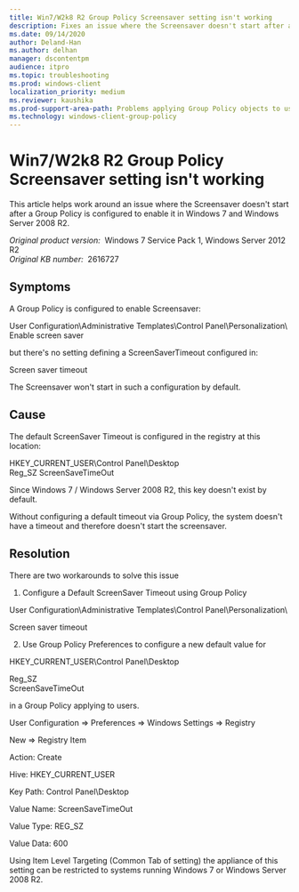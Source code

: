```yaml
---
title: Win7/W2k8 R2 Group Policy Screensaver setting isn't working
description: Fixes an issue where the Screensaver doesn't start after a Group Policy is configured to enable it in Windows 7 and Windows Server 2008 R2.
ms.date: 09/14/2020
author: Deland-Han
ms.author: delhan
manager: dscontentpm
audience: itpro
ms.topic: troubleshooting
ms.prod: windows-client
localization_priority: medium
ms.reviewer: kaushika
ms.prod-support-area-path: Problems applying Group Policy objects to users or computers
ms.technology: windows-client-group-policy
---
```

# Win7/W2k8 R2 Group Policy Screensaver setting isn't working

This article helps work around an issue where the Screensaver doesn't start after a Group Policy is configured to enable it in Windows 7 and Windows Server 2008 R2.

_Original product version:_ &nbsp;Windows 7 Service Pack 1, Windows Server 2012 R2  
_Original KB number:_ &nbsp;2616727

## Symptoms

A Group Policy is configured to enable Screensaver:

User Configuration\Administrative Templates\Control Panel\Personalization\  
 Enable screen saver 

but there's no setting defining a ScreenSaverTimeout configured in:

Screen saver timeout 

The Screensaver won't start in such a configuration by default.

## Cause

The default ScreenSaver Timeout is configured in the registry at this location:

HKEY_CURRENT_USER\Control Panel\Desktop  
Reg_SZ ScreenSaveTimeOut

Since Windows 7 / Windows Server 2008 R2, this key doesn't exist by default.

Without configuring a default timeout via Group Policy, the system doesn't have a timeout and therefore doesn't start the screensaver.

## Resolution

There are two workarounds to solve this issue

1) Configure a Default ScreenSaver Timeout using Group Policy

User Configuration\Administrative Templates\Control Panel\Personalization\

Screen saver timeout

2) Use Group Policy Preferences to configure a new default value for

HKEY_CURRENT_USER\Control Panel\Desktop

Reg_SZ  
ScreenSaveTimeOut

in a Group Policy applying to users.

User Configuration => Preferences => Windows Settings => Registry

New => Registry Item

Action: Create

Hive: HKEY_CURRENT_USER

Key Path: Control Panel\Desktop

Value Name: ScreenSaveTimeOut

Value Type: REG_SZ

Value Data: 600

Using Item Level Targeting (Common Tab of setting) the appliance of this setting can be restricted to systems running Windows 7 or Windows Server 2008 R2.
